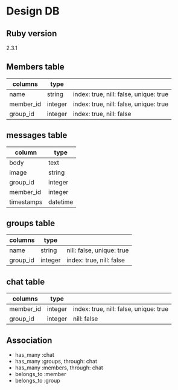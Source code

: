 # Design DB
## Ruby version
2.3.1

## Members table
| columns   | type    |                                        |
|-----------|---------|----------------------------------------|
| name      | string  | index: true, nill: false, unique: true |
| member_id | integer | index: true, nill: false, unique: true |
| group_id  | integer | index: true, nill: false               |

## messages table
| column     | type     |
|------------|----------|
| body       | text     |
| image      | string   |
| group_id   | integer  |
| member_id    | integer  |
| timestamps | datetime |

## groups table
| columns  | type    |                           |
|----------|---------|---------------------------|
| name     | string  | nill: false, unique: true |
| group_id | integer | index: true, nill: false  |

## chat table
| columns   | type    |                                        |
|-----------|---------|----------------------------------------|
| member_id | integer | index: true, nill: false, unique: true |
| group_id  | integer | nill: false                            |

## Association
* has_many :chat
* has_many :groups, through: chat
* has_many :members, through: chat
* belongs_to :member
* belongs_to :group

